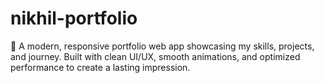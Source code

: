 # nikhil-portfolio
🚀 A modern, responsive portfolio web app showcasing my skills, projects, and journey. Built with clean UI/UX, smooth animations, and optimized performance to create a lasting impression.
